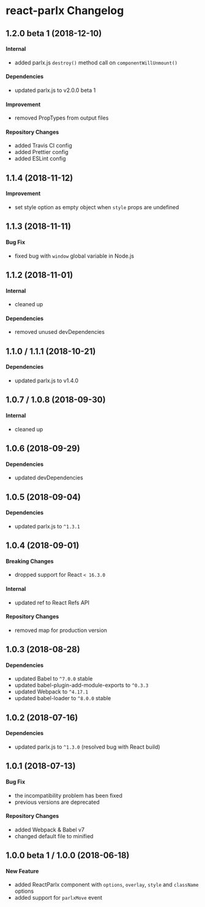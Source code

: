 # react-parlx Changelog

## 1.2.0 beta 1 (2018-12-10)
#### Internal
- added parlx.js `destroy()` method call on `componentWillUnmount()`

#### Dependencies
- updated parlx.js to v2.0.0 beta 1

#### Improvement
- removed PropTypes from output files

#### Repository Changes
- added Travis CI config
- added Prettier config
- added ESLint config

## 1.1.4 (2018-11-12)
#### Improvement
- set style option as empty object when `style` props are undefined

## 1.1.3 (2018-11-11)
#### Bug Fix
- fixed bug with `window` global variable in Node.js

## 1.1.2 (2018-11-01)
#### Internal
- cleaned up

#### Dependencies
- removed unused devDependencies

## 1.1.0 / 1.1.1 (2018-10-21)
#### Dependencies
- updated parlx.js to v1.4.0

## 1.0.7 / 1.0.8 (2018-09-30)
#### Internal
- cleaned up

## 1.0.6 (2018-09-29)
#### Dependencies
- updated devDependencies

## 1.0.5 (2018-09-04)
#### Dependencies
- updated parlx.js to `^1.3.1`

## 1.0.4 (2018-09-01)
#### Breaking Changes
- dropped support for React `< 16.3.0`

#### Internal
- updated ref to React Refs API

#### Repository Changes
- removed map for production version

## 1.0.3 (2018-08-28)
#### Dependencies
- updated Babel to `^7.0.0` stable
- updated babel-plugin-add-module-exports to `^0.3.3`
- updated Webpack to `^4.17.1`
- updated babel-loader to `^8.0.0` stable

## 1.0.2 (2018-07-16)
#### Dependencies
- updated parlx.js to `^1.3.0` (resolved bug with React build)

## 1.0.1 (2018-07-13)
#### Bug Fix
- the incompatibility problem has been fixed
- previous versions are deprecated

#### Repository Changes
- added Webpack & Babel v7
- changed default file to minified

## 1.0.0 beta 1 / 1.0.0 (2018-06-18)
#### New Feature
- added ReactParlx component with `options`, `overlay`, `style` and `className` options
- added support for `parlxMove` event
